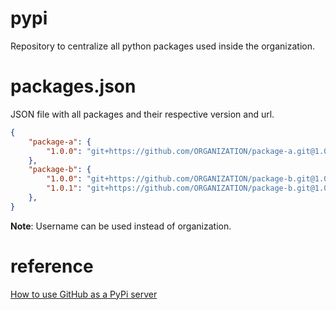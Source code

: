 # pypi
Repository to centralize all python packages used inside the organization.  

# packages.json
JSON file with all packages and their respective version and url.  

```json
{
    "package-a": {
        "1.0.0": "git+https://github.com/ORGANIZATION/package-a.git@1.0.0#egg=package_a-1.0.0"
    },
    "package-b": {
        "1.0.0": "git+https://github.com/ORGANIZATION/package-b.git@1.0.0#egg=package_b-1.0.0",
        "1.0.1": "git+https://github.com/ORGANIZATION/package-b.git@1.0.1#egg=package_b-1.0.1"
    },
}
```
**Note**: Username can be used instead of organization.

# reference
[How to use GitHub as a PyPi server](https://www.freecodecamp.org/news/how-to-use-github-as-a-pypi-server-1c3b0d07db2/)  
